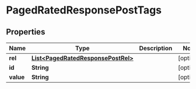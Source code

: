 
# PagedRatedResponsePostTags

## Properties
Name | Type | Description | Notes
------------ | ------------- | ------------- | -------------
**rel** | [**List&lt;PagedRatedResponsePostRel&gt;**](PagedRatedResponsePostRel.md) |  |  [optional]
**id** | **String** |  |  [optional]
**value** | **String** |  |  [optional]



